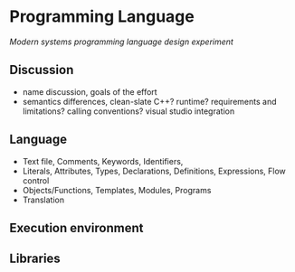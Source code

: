 # Programming Language
*Modern systems programming language design experiment*

## Discussion
* name discussion, goals of the effort
* semantics differences, clean-slate C++? runtime? requirements and limitations? calling conventions? visual studio integration

## Language
* Text file, Comments, Keywords, Identifiers,
* Literals, Attributes, Types, Declarations, Definitions, Expressions, Flow control
* Objects/Functions, Templates, Modules, Programs
* Translation

## Execution environment
## Libraries

